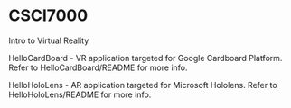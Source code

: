 # CSCI7000
Intro to Virtual Reality

HelloCardBoard - VR application targeted for Google Cardboard Platform. Refer to HelloCardBoard/README for more info.

HelloHoloLens - AR application targeted for Microsoft Hololens. Refer to HelloHoloLens/README for more info.
